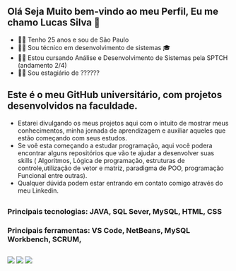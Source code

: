 ## Olá Seja Muito bem-vindo ao meu Perfil, Eu me chamo Lucas Silva 👋
- 🙋‍♂️ Tenho 25 anos e sou de São Paulo 
- 👨‍💻 Sou técnico em desenvolvimento de sistemas 🎓
- 👨‍🎓 Estou cursando Análise e Desenvolvimento de Sistemas pela SPTCH (andamento 2/4)
- 👩‍💻 Sou estagiário de ??????

 ## <h2>Este é o meu GitHub universitário, com projetos desenvolvidos na faculdade.</h2>
  - Estarei divulgando os meus projetos aqui com o intuito de mostrar meus conhecimentos, minha jornada de aprendizagem e auxiliar aqueles que estão começando com seus estudos.
 - Se voê esta começando a estudar programação, aqui você podera encontrar alguns repositórios que vão te ajudar a desenvolver suas skills ( Algoritmos, Lógica de programação, estruturas de controle,utilização de vetor e matriz, paradigma de POO, programação Funcional entre outras).
 - Qualquer dúvida podem  estar entrando em contato comigo através do meu Linkedin.  <br>

##
### Principais tecnologias: JAVA, SQL Sever, MySQL, HTML, CSS

### Principais ferramentas: VS Code, NetBeans, MySQL Workbench, SCRUM,

  ##
  
  <div>
  <a href="https://www.instagram.com/luckas_sillva_lima/" target="_blank"><img src="https://img.shields.io/badge/-Instagram-%23E4405F?style=for-the-badge&logo=instagram&logoColor=white" target="_blank"></a> 
  <a href="https://www.linkedin.com/in/lucas-analistasistemas/" target="_blank"><img src="https://img.shields.io/badge/-LinkedIn-%230077B5?style=for-the-badge&logo=linkedin&logoColor=white" target="_blank"></a> 
  <a href="https://github.com/LucasSilvaLLima" target="_blank"><img src="https://img.shields.io/badge/GitHub-100000?style=for-the-badge&logo=github&logoColor=white" target="_blank"></a>
  
  </div>  
